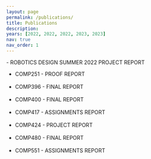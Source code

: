 ```yaml
---
layout: page
permalink: /publications/
title: Publications
description:
years: [2022, 2022, 2022, 2023, 2023]
nav: true
nav_order: 1
---
```


<!-- _pages/publications.md -->

<div class="publications">
- ROBOTICS DESIGN SUMMER 2022 PROJECT REPORT

- COMP251 - PROOF REPORT <br><br>
- COMP396 - FINAL REPORT <br><br>
- COMP400 - FINAL REPORT <br><br>
- COMP417 - ASSIGNMENTS REPORT <br><br>
- COMP424 - PROJECT REPORT <br><br>
- COMP480 - FINAL REPORT <br><br>
- COMP551 - ASSIGNMENTS REPORT <br><br>

</div>
